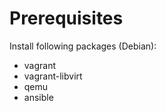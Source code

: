 # Prerequisites

Install following packages (Debian):
  - vagrant
  - vagrant-libvirt
  - qemu
  - ansible

